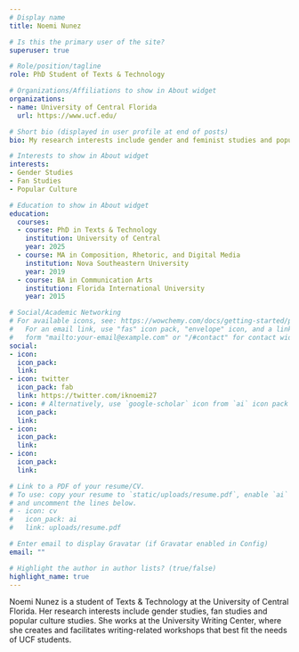 ```yaml
---
# Display name
title: Noemi Nunez

# Is this the primary user of the site?
superuser: true

# Role/position/tagline
role: PhD Student of Texts & Technology

# Organizations/Affiliations to show in About widget
organizations:
- name: University of Central Florida
  url: https://www.ucf.edu/

# Short bio (displayed in user profile at end of posts)
bio: My research interests include gender and feminist studies and popular culture studies.

# Interests to show in About widget
interests:
- Gender Studies
- Fan Studies
- Popular Culture 

# Education to show in About widget
education:
  courses:
  - course: PhD in Texts & Technology 
    institution: University of Central
    year: 2025
  - course: MA in Composition, Rhetoric, and Digital Media
    institution: Nova Southeastern University 
    year: 2019
  - course: BA in Communication Arts
    institution: Florida International University
    year: 2015

# Social/Academic Networking
# For available icons, see: https://wowchemy.com/docs/getting-started/page-builder/#icons
#   For an email link, use "fas" icon pack, "envelope" icon, and a link in the
#   form "mailto:your-email@example.com" or "/#contact" for contact widget.
social:
- icon: 
  icon_pack:
  link: 
- icon: twitter
  icon_pack: fab
  link: https://twitter.com/iknoemi27
- icon: # Alternatively, use `google-scholar` icon from `ai` icon pack
  icon_pack:
  link: 
- icon:
  icon_pack:
  link:
- icon: 
  icon_pack:
  link: 

# Link to a PDF of your resume/CV.
# To use: copy your resume to `static/uploads/resume.pdf`, enable `ai` icons in `params.toml`, 
# and uncomment the lines below.
# - icon: cv
#   icon_pack: ai
#   link: uploads/resume.pdf

# Enter email to display Gravatar (if Gravatar enabled in Config)
email: ""

# Highlight the author in author lists? (true/false)
highlight_name: true
---
```


Noemi Nunez is a student of Texts & Technology at the University of Central Florida. Her research interests include gender studies, fan studies and popular culture studies. She works at the University Writing Center, where she creates and facilitates writing-related workshops that best fit the needs of UCF students.

